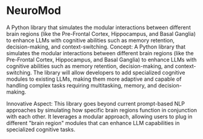 # NeuroMod
A Python library that simulates the modular interactions between different brain regions (like the Pre-Frontal Cortex, Hippocampus, and Basal Ganglia) to enhance LLMs with cognitive abilities such as memory retention, decision-making, and context-switching.
Concept:
A Python library that simulates the modular interactions between different brain regions (like the Pre-Frontal Cortex, Hippocampus, and Basal Ganglia) to enhance LLMs with cognitive abilities such as memory retention, decision-making, and context-switching. The library will allow developers to add specialized cognitive modules to existing LLMs, making them more adaptive and capable of handling complex tasks requiring multitasking, memory, and decision-making.

Innovative Aspect:
This library goes beyond current prompt-based NLP approaches by simulating how specific brain regions function in conjunction with each other. It leverages a modular approach, allowing users to plug in different "brain region" modules that can enhance LLM capabilities in specialized cognitive tasks.

